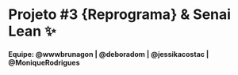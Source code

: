 # Projeto #3 {Reprograma} & Senai Lean :sparkles:
#### Equipe: @wwwbrunagon | @deboradom | @jessikacostac | @MoniqueRodrigues


